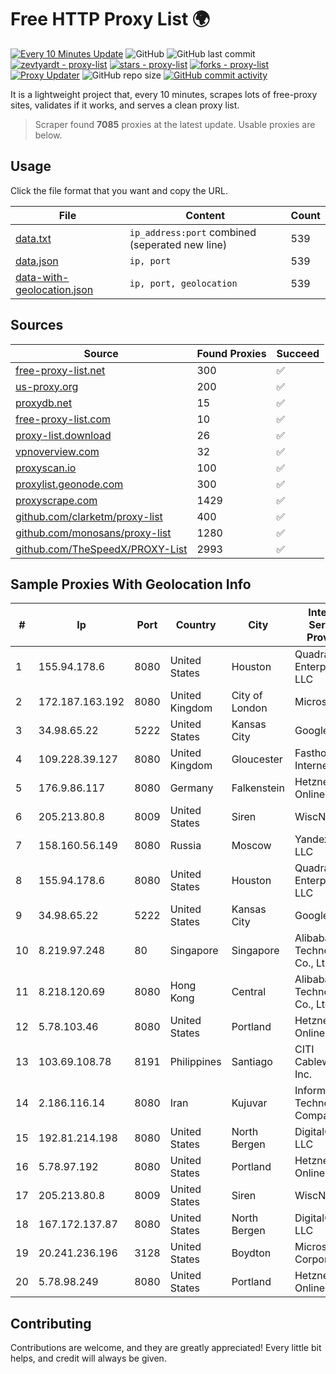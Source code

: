 
# Free HTTP Proxy List 🌍

[![Every 10 Minutes Update](https://github.com/mertguvencli/http-proxy-list/actions/workflows/main.yml/badge.svg?branch=main)](https://github.com/mertguvencli/http-proxy-list/actions/workflows/main.yml)
![GitHub](https://img.shields.io/github/license/mertguvencli/http-proxy-list)
![GitHub last commit](https://img.shields.io/github/last-commit/mertguvencli/http-proxy-list)
[![zevtyardt - proxy-list](https://img.shields.io/static/v1?label=zevtyardt&message=proxy-list&color=blue&logo=github)](https://github.com/zevtyardt/proxy-list "Go to GitHub repo")
[![stars - proxy-list](https://img.shields.io/github/stars/zevtyardt/proxy-list?style=social)](https://github.com/zevtyardt/proxy-list)
[![forks - proxy-list](https://img.shields.io/github/forks/zevtyardt/proxy-list?style=social)](https://github.com/zevtyardt/proxy-list)
[![Proxy Updater](https://github.com/zevtyardt/proxy-list/workflows/Proxy%20Updater/badge.svg)](https://github.com/zevtyardt/proxy-list/actions?query=workflow:"Proxy+Updater")
![GitHub repo size](https://img.shields.io/github/repo-size/zevtyardt/proxy-list)
[![GitHub commit activity](https://img.shields.io/github/commit-activity/m/zevtyardt/proxy-list?logo=commits)](https://github.com/zevtyardt/proxy-list/commits/main)

It is a lightweight project that, every 10 minutes, scrapes lots of free-proxy sites, validates if it works, and serves a clean proxy list.

> Scraper found **7085** proxies at the latest update. Usable proxies are below.

## Usage

Click the file format that you want and copy the URL.

|File|Content|Count|
|----|-------|-----|
|[data.txt](https://raw.githubusercontent.com/mertguvencli/http-proxy-list/main/proxy-list/data.txt)|`ip_address:port` combined (seperated new line)|539|
|[data.json](https://raw.githubusercontent.com/mertguvencli/http-proxy-list/main/proxy-list/data.json)|`ip, port`|539|
|[data-with-geolocation.json](https://raw.githubusercontent.com/mertguvencli/http-proxy-list/main/proxy-list/data-with-geolocation.json)|`ip, port, geolocation`|539|

## Sources

|Source|Found Proxies|Succeed|
|------|-------------|-------|
|[free-proxy-list.net](https://free-proxy-list.net)|300|✅|
|[us-proxy.org](https://www.us-proxy.org)|200|✅|
|[proxydb.net](http://proxydb.net)|15|✅|
|[free-proxy-list.com](https://free-proxy-list.com/?page=&port=&type%5B%5D=http&type%5B%5D=https&up_time=0&search=Search)|10|✅|
|[proxy-list.download](https://www.proxy-list.download/HTTP)|26|✅|
|[vpnoverview.com](https://vpnoverview.com/privacy/anonymous-browsing/free-proxy-servers)|32|✅|
|[proxyscan.io](https://www.proxyscan.io)|100|✅|
|[proxylist.geonode.com](https://proxylist.geonode.com/api/proxy-list?limit=300&page=1&sort_by=lastChecked&sort_type=desc&protocols=http,https)|300|✅|
|[proxyscrape.com](https://api.proxyscrape.com/v2/?request=displayproxies&protocol=http&timeout=10000&country=all&ssl=all&anonymity=all)|1429|✅|
|[github.com/clarketm/proxy-list](https://raw.githubusercontent.com/clarketm/proxy-list/master/proxy-list-raw.txt)|400|✅|
|[github.com/monosans/proxy-list](https://raw.githubusercontent.com/monosans/proxy-list/main/proxies/http.txt)|1280|✅|
|[github.com/TheSpeedX/PROXY-List](https://raw.githubusercontent.com/TheSpeedX/PROXY-List/master/http.txt)|2993|✅|


## Sample Proxies With Geolocation Info

|#|Ip|Port|Country|City|Internet Service Provider|
|-|--|----|-------|----|-------------------------|
|1|155.94.178.6|8080|United States|Houston|QuadraNet Enterprises LLC|
|2|172.187.163.192|8080|United Kingdom|City of London|Microsoft|
|3|34.98.65.22|5222|United States|Kansas City|Google LLC|
|4|109.228.39.127|8080|United Kingdom|Gloucester|Fasthosts Internet Ltd|
|5|176.9.86.117|8080|Germany|Falkenstein|Hetzner Online GmbH|
|6|205.213.80.8|8009|United States|Siren|WiscNet|
|7|158.160.56.149|8080|Russia|Moscow|Yandex.Cloud LLC|
|8|155.94.178.6|8080|United States|Houston|QuadraNet Enterprises LLC|
|9|34.98.65.22|5222|United States|Kansas City|Google LLC|
|10|8.219.97.248|80|Singapore|Singapore|Alibaba (US) Technology Co., Ltd.|
|11|8.218.120.69|8080|Hong Kong|Central|Alibaba (US) Technology Co., Ltd.|
|12|5.78.103.46|8080|United States|Portland|Hetzner Online GmbH|
|13|103.69.108.78|8191|Philippines|Santiago|CITI Cableworld Inc.|
|14|2.186.116.14|8080|Iran|Kujuvar|Information Technology Company|
|15|192.81.214.198|8080|United States|North Bergen|DigitalOcean, LLC|
|16|5.78.97.192|8080|United States|Portland|Hetzner Online GmbH|
|17|205.213.80.8|8009|United States|Siren|WiscNet|
|18|167.172.137.87|8080|United States|North Bergen|DigitalOcean, LLC|
|19|20.241.236.196|3128|United States|Boydton|Microsoft Corporation|
|20|5.78.98.249|8080|United States|Portland|Hetzner Online GmbH|



## Contributing

Contributions are welcome, and they are greatly appreciated! Every
little bit helps, and credit will always be given.

